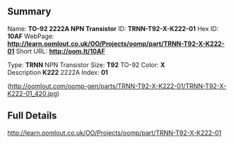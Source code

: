 

 ## Summary
Name: __TO-92 2222A NPN Transistor__
ID: __TRNN-T92-X-K222-01__
Hex ID: __10AF__
WebPage: __http://learn.oomlout.co.uk/OO/Projects/oomp/part/TRNN-T92-X-K222-01__
Short URL: __http://oom.lt/10AF__

Type: __TRNN__ NPN Transistor 
Size: __T92__ TO-92 
Color: __X__  
Description __K222__ 2222A 
Index: __01__


(http://oomlout.com/oomp-gen/parts/TRNN-T92-X-K222-01/TRNN-T92-X-K222-01_420.jpg)


 ## Full Details
 http://learn.oomlout.co.uk/OO/Projects/oomp/part/TRNN-T92-X-K222-01














